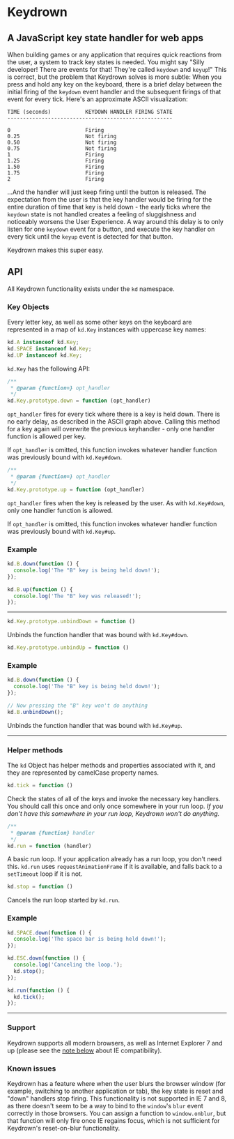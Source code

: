 # Keydrown

## A JavaScript key state handler for web apps

When building games or any application that requires quick reactions from the
user, a system to track key states is needed.  You might say "Silly developer!
There are events for that! They're called `keydown` and `keyup`!"  This is
correct, but the problem that Keydrown solves is more subtle: When you press
and hold any key on the keyboard, there is a brief delay between the initial
firing of the `keydown` event handler and the subsequent firings of that event
for every tick.  Here's an approximate ASCII visualization:

````
TIME (seconds)           KEYDOWN HANDLER FIRING STATE
-----------------------------------------------------

0                        Firing
0.25                     Not firing
0.50                     Not firing
0.75                     Not firing
1                        Firing
1.25                     Firing
1.50                     Firing
1.75                     Firing
2                        Firing
````

...And the handler will just keep firing until the button is released.  The
expectation from the user is that the key handler would be firing for the
entire duration of time that key is held down - the early ticks where the
`keydown` state is not handled creates a feeling of sluggishness and noticeably
worsens the User Experience.  A way around this delay is to only listen for one
`keydown` event for a button, and execute the key handler on every tick until
the `keyup` event is detected for that button.

Keydrown makes this super easy.

## API

All Keydrown functionality exists under the `kd` namespace.

### Key Objects

Every letter key, as well as some other keys on the keyboard are represented in
a map of `kd.Key` instances with uppercase key names:

````javascript
kd.A instanceof kd.Key;
kd.SPACE instanceof kd.Key;
kd.UP instanceof kd.Key;
````

`kd.Key` has the following API:

````javascript
/**
 * @param {function=} opt_handler
 */
kd.Key.prototype.down = function (opt_handler)
````

`opt_handler` fires for every tick where there is a key is held down.  There is
no early delay, as described in the ASCII graph above.  Calling this method for
a key again will overwrite the previous keyhandler - only one handler function
is allowed per key.

If `opt_handler` is omitted, this function invokes whatever handler function
was previously bound with `kd.Key#down`.

````javascript
/**
 * @param {function=} opt_handler
 */
kd.Key.prototype.up = function (opt_handler)
````

`opt_handler` fires when the key is released by the user.  As with
`kd.Key#down`, only one handler function is allowed.

If `opt_handler` is omitted, this function invokes whatever handler function
was previously bound with `kd.Key#up`.

### Example

````javascript
kd.B.down(function () {
  console.log('The "B" key is being held down!');
});

kd.B.up(function () {
  console.log('The "B" key was released!');
});
````

-------------------------------------------------------------------------------

````javascript
kd.Key.prototype.unbindDown = function ()
````

Unbinds the function handler that was bound with `kd.Key#down`.

````javascript
kd.Key.prototype.unbindUp = function ()
````

### Example

````javascript
kd.B.down(function () {
  console.log('The "B" key is being held down!');
});

// Now pressing the "B" key won't do anything
kd.B.unbindDown();
````

Unbinds the function handler that was bound with `kd.Key#up`.

-------------------------------------------------------------------------------

### Helper methods

The `kd` Object has helper methods and properties associated with it, and they
are represented by camelCase property names.

````javascript
kd.tick = function ()
````

Check the states of all of the keys and invoke the necessary key handlers.  You
should call this once and only once somewhere in your run loop.  *If you don't
have this somewhere in your run loop, Keydrown won't do anything.*

````javascript
/**
 * @param {function} handler
 */
kd.run = function (handler)
````

A basic run loop.  If your application already has a run loop, you don't need
this.  `kd.run` uses `requestAnimationFrame` if it is available, and falls back
to a `setTimeout` loop if it is not.

````javascript
kd.stop = function ()
````

Cancels the run loop started by `kd.run`.

### Example

````javascript
kd.SPACE.down(function () {
  console.log('The space bar is being held down!');
});

kd.ESC.down(function () {
  console.log('Canceling the loop.');
  kd.stop();
});

kd.run(function () {
  kd.tick();
});
````

-------------------------------------------------------------------------------

### Support

Keydrown supports all modern browsers, as well as Internet Explorer 7 and up (please see the [note below](#known-issues) about IE compatibility).

### Known issues

Keydrown has a feature where when the user blurs the browser window (for example, switching to another application or tab), the key state is reset and "down" handlers stop firing.  This functionality is not supported in IE 7 and 8, as there doesn't seem to be a way to bind to the `window`'s `blur` event correctly in those browsers.  You can assign a function to `window.onblur`, but that function will only fire once IE regains focus, which is not sufficient for Keydrown's reset-on-blur functionality.

